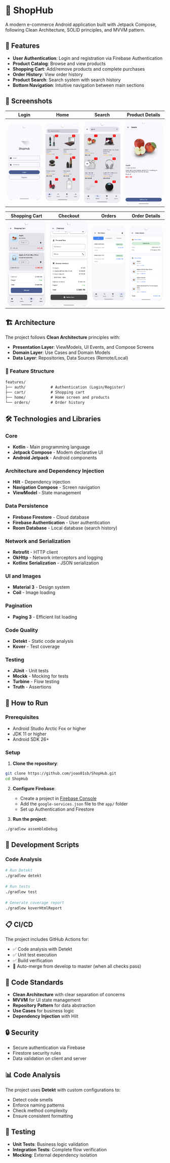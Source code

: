 # 🛒 ShopHub

A modern e-commerce Android application built with Jetpack Compose, following Clean Architecture, SOLID principles, and MVVM pattern.

## 📱 Features

- **User Authentication**: Login and registration via Firebase Authentication
- **Product Catalog**: Browse and view products
- **Shopping Cart**: Add/remove products and complete purchases
- **Order History**: View order history
- **Product Search**: Search system with search history
- **Bottom Navigation**: Intuitive navigation between main sections

## 📱 Screenshots

| Login | Home | Search | Product Details |
|-------|------|--------|----------------|
| ![Login](prints/Login.png) | ![Home](prints/home.png) | ![Search](prints/search.png) | ![Details](prints/DetailsProduct.png) |

| Shopping Cart | Checkout | Orders | Order Details |
|--------------|----------|--------|---------------|
| ![Cart](prints/ShoppingCart.png) | ![Checkout](prints/Checkout.png) | ![Orders](prints/Orders.png) | ![Order Details](prints/DetailsOrder.png) |

## 🏗️ Architecture

The project follows **Clean Architecture** principles with:

- **Presentation Layer**: ViewModels, UI Events, and Compose Screens
- **Domain Layer**: Use Cases and Domain Models
- **Data Layer**: Repositories, Data Sources (Remote/Local)

### 📂 Feature Structure

```
features/
├── auth/           # Authentication (Login/Register)
├── cart/           # Shopping cart
├── home/           # Home screen and products
└── orders/         # Order history
```

## 🛠️ Technologies and Libraries

### Core
- **Kotlin** - Main programming language
- **Jetpack Compose** - Modern declarative UI
- **Android Jetpack** - Android components

### Architecture and Dependency Injection
- **Hilt** - Dependency injection
- **Navigation Compose** - Screen navigation
- **ViewModel** - State management

### Data Persistence
- **Firebase Firestore** - Cloud database
- **Firebase Authentication** - User authentication
- **Room Database** - Local database (search history)

### Network and Serialization
- **Retrofit** - HTTP client
- **OkHttp** - Network interceptors and logging
- **Kotlinx Serialization** - JSON serialization

### UI and Images
- **Material 3** - Design system
- **Coil** - Image loading

### Pagination
- **Paging 3** - Efficient list loading

### Code Quality
- **Detekt** - Static code analysis
- **Kover** - Test coverage

### Testing
- **JUnit** - Unit tests
- **Mockk** - Mocking for tests
- **Turbine** - Flow testing
- **Truth** - Assertions

## 🚀 How to Run

### Prerequisites
- Android Studio Arctic Fox or higher
- JDK 11 or higher
- Android SDK 26+

### Setup

1. **Clone the repository**:
```bash
git clone https://github.com/joao01sb/ShopHub.git
cd ShopHub
```

2. **Configure Firebase**:
   - Create a project in [Firebase Console](https://console.firebase.google.com/)
   - Add the `google-services.json` file to the `app/` folder
   - Set up Authentication and Firestore

3. **Run the project**:
```bash
./gradlew assembleDebug
```

## 🔧 Development Scripts

### Code Analysis
```bash
# Run Detekt
./gradlew detekt

# Run tests
./gradlew test

# Generate coverage report
./gradlew koverHtmlReport
```

## 📋 CI/CD

The project includes GitHub Actions for:
- ✅ Code analysis with Detekt
- ✅ Unit test execution
- ✅ Build verification
- 🔄 Auto-merge from develop to master (when all checks pass)

## 📐 Code Standards

- **Clean Architecture** with clear separation of concerns
- **MVVM** for UI state management
- **Repository Pattern** for data abstraction
- **Use Cases** for business logic
- **Dependency Injection** with Hilt

## 🔒 Security

- Secure authentication via Firebase
- Firestore security rules
- Data validation on client and server

## 📊 Code Analysis

The project uses **Detekt** with custom configurations to:
- Detect code smells
- Enforce naming patterns
- Check method complexity
- Ensure consistent formatting

## 🧪 Testing

- **Unit Tests**: Business logic validation
- **Integration Tests**: Complete flow verification
- **Mocking**: External dependency isolation
